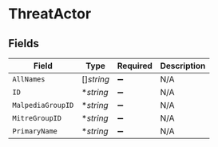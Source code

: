 # ThreatActor


## Fields

| Field              | Type               | Required           | Description        |
| ------------------ | ------------------ | ------------------ | ------------------ |
| `AllNames`         | []*string*         | :heavy_minus_sign: | N/A                |
| `ID`               | **string*          | :heavy_minus_sign: | N/A                |
| `MalpediaGroupID`  | **string*          | :heavy_minus_sign: | N/A                |
| `MitreGroupID`     | **string*          | :heavy_minus_sign: | N/A                |
| `PrimaryName`      | **string*          | :heavy_minus_sign: | N/A                |